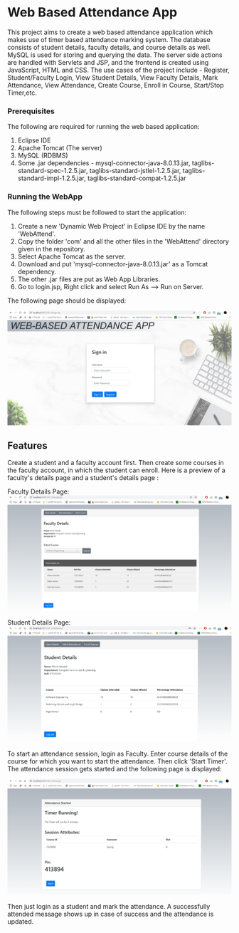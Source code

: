 # Web Based Attendance App  

This project aims to create a web based attendance application which makes use of timer based attendance marking system. The database consists of student details, faculty details, and course details as well. MySQL is used for storing and querying the data. The server side actions are handled with Servlets and JSP, and the frontend is created using JavaScript, HTML and CSS. The use cases of the project include - Register, Student/Faculty Login, View Student Details, View Faculty Details, Mark Attendance, View Attendance, Create Course, Enroll in Course, Start/Stop Timer,etc. 

### Prerequisites

The following are required for running the web based application:  
1) Eclipse IDE  
2) Apache Tomcat (The server)  
3) MySQL (RDBMS)  
3) Some .jar dependencies - mysql-connector-java-8.0.13.jar, taglibs-standard-spec-1.2.5.jar, taglibs-standard-jstlel-1.2.5.jar, taglibs-standard-impl-1.2.5.jar, taglibs-standard-compat-1.2.5.jar  

### Running the WebApp

The following steps must be followed to start the application:  
1) Create a new 'Dynamic Web Project' in Eclipse IDE by the name 'WebAttend'.  
2) Copy the folder 'com' and all the other files in the 'WebAttend' directory given in the repository.  
3) Select Apache Tomcat as the server.  
3) Download and put 'mysql-connector-java-8.0.13.jar' as a Tomcat dependency.  
4) The other .jar files are put as Web App Libraries.  
5) Go to login.jsp, Right click and select Run As --> Run on Server.  

The following page should be displayed:  

![Image could not be displayed](https://github.com/rohitjack/WebAttendanceApp/blob/master/Web_Attend/login_page.jpg)  

## Features  

Create a student and a faculty account first. Then create some courses in the faculty account, in which the student can enroll. Here is a preview of a faculty's details page and a student's details page :  


Faculty Details Page:  
![Image could not be displayed](https://github.com/rohitjack/WebAttendanceApp/blob/master/Web_Attend/faculty_page.jpg)  

Student Details Page:  
![Image could not be displayed](https://github.com/rohitjack/WebAttendanceApp/blob/master/Web_Attend/student_page.jpg)

To start an attendance session, login as Faculty. Enter course details of the course for which you want to start the attendance. Then click 'Start Timer'. The attendance session gets started and the following page is displayed:  

![Image could not be displayed](https://github.com/rohitjack/WebAttendanceApp/blob/master/Web_Attend/timer_page.jpg)  

Then just login as a student and mark the attendance. A successfully attended message shows up in case of success and the attendance is updated.  


